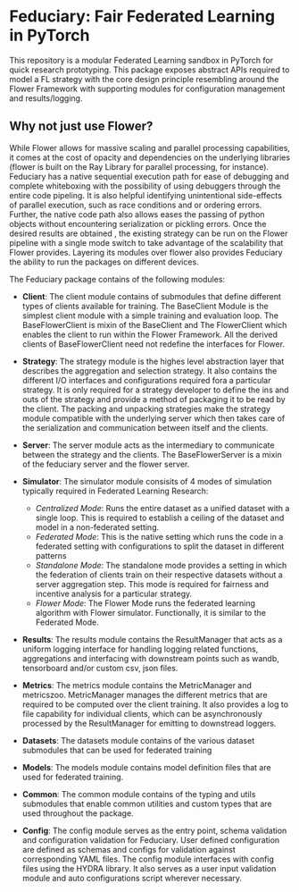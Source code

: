 # Feduciary: Fair Federated Learning in PyTorch

This repository is a modular Federated Learning sandbox in PyTorch for quick research prototyping. This package exposes abstract APIs required to model a FL strategy with the core design principle resembling around the Flower Framework with supporting modules for configuration management and results/logging. 

## Why not just use Flower?
While Flower allows for massive scaling and parallel processing capabilities, it comes at the cost of opacity and dependencies on the underlying libraries (flower is built on the Ray Library for parallel processing, for instance). Feduciary has a native sequential execution path for ease of debugging and complete whiteboxing with the possibility of using debuggers through the entire code pipeling. It is also helpful identifying unintentional side-effects of parallel execution, such as race conditions and or ordering errors. Further, the native code path also allows eases the passing of python objects without encountering serialization or pickling errors. Once the desired results are obtained , the existing strategy can be run on the Flower pipeline with a single mode switch to take advantage of the scalability that Flower provides. Layering its modules over flower also provides Feduciary the ability to run the packages on different devices.


The Feduciary package contains of the following modules:

- **Client**: The client module contains of submodules that define different types of clients available for training. The BaseClient Module is the simplest client module with a simple training and evaluation loop. The BaseFlowerClient is mixin of the BaseClient and The FlowerClient which enables the client to run within the Flower Framework. All the derived clients of BaseFlowerClient need not redefine the interfaces for Flower.

- **Strategy**: The strategy module is the highes level abstraction layer that describes the aggregation and selection strategy. It also contains the different I/O interfaces and configurations required fora a particular strategy. It is only required for a strategy developer to define the ins and outs of the strategy and provide a method of packaging it to be read by the client. The packing and unpacking strategies make the strategy module compatible with the underlying server which then takes care of the serialization and communication between itself and the clients.

- **Server**: The server module acts as the intermediary to communicate between the strategy and the clients. The BaseFlowerServer is a mixin of the feduciary server and the flower server.
- **Simulator**: The simulator module consisits of 4 modes of simulation typically required in Federated Learning Research:
    - *Centralized Mode*: Runs the entire dataset as a unified dataset with a single loop. This is required to establish a ceiling of the dataset and model in a non-federated setting.
    - *Federated Mode*: This is the native setting which runs the code in a federated setting with configurations to split the dataset in different patterns
    - *Standalone Mode*: The standalone mode provides a setting in which the federation of clients train on their respective datasets without a server aggregation step. This mode is required for fairness and incentive analysis for a particular strategy.
    - *Flower Mode*: The Flower Mode runs the federated learning algorithm with Flower simulator. Functionally, it is similar to the Federated Mode.

- **Results**: The results module contains the ResultManager that acts as a uniform logging interface for handling logging related functions, aggregations and interfacing with downstream points such as wandb, tensorboard and/or custom csv, json files.

- **Metrics**: The metrics module contains the MetricManager and metricszoo. MetricManager manages the different metrics that are required to be computed over the client training. It also provides a log to file capability for individual clients, which can be asynchronously processed by the ResultManager for emitting to downstread loggers.
- **Datasets**: The datasets module contains of the various dataset submodules that can be used for federated training
- **Models**: The models module contains model definition files that are used for federated training.
- **Common**: The common module contains of the typing and utils submodules that enable common utilities and custom types that are used throughout the package.

- **Config**: The config module serves as the entry point, schema validation and configuration validation for Feduciary. User defined configuration are defined as schemas and configs for validation against corresponding YAML files. The config module interfaces with config files using the HYDRA library. It also serves as a user input validation module and auto configurations script wherever necessary.

